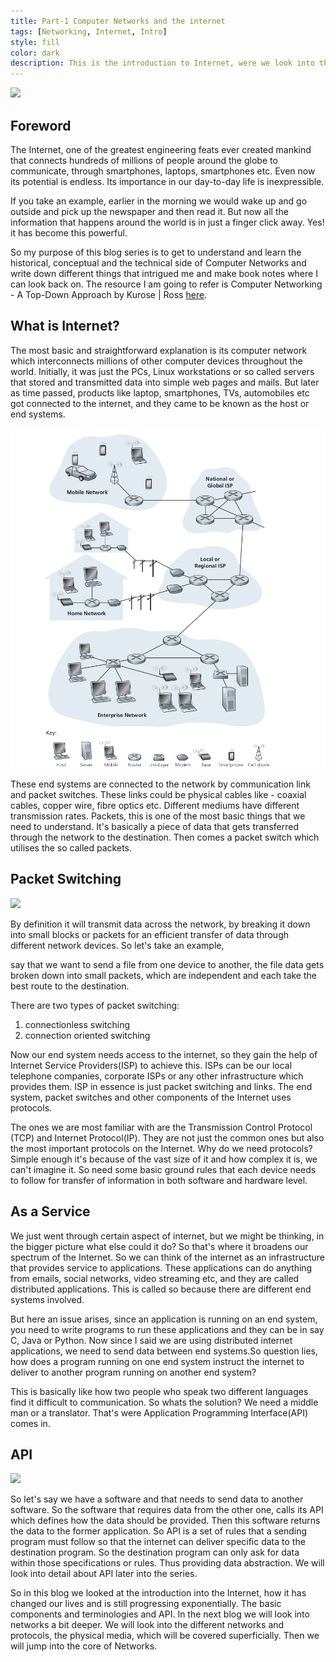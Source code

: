 ```yaml
---
title: Part-1 Computer Networks and the internet
tags: [Networking, Internet, Intro]
style: fill
color: dark
description: This is the introduction to Internet, were we look into the basic concepts revolving around it. 
---
```


![](https://www.akamai.com/us/en/multimedia/images/custom/2018/hero-video.jpg?imwidth=1366)

## Foreword

The Internet, one of the greatest engineering feats ever created mankind that connects hundreds of millions of people around the globe to communicate, through smartphones, laptops, smartphones etc. Even now its potential is endless. Its importance in our day-to-day life is inexpressible.

If you take an example, earlier in the morning we would wake up and go outside and pick up the newspaper and then read it. But now all the information that happens around the world is in just a finger click away. Yes! it has become this powerful.

So my purpose of this blog series is to get to understand and learn the historical, conceptual and the technical side of Computer Networks and write down different things that intrigued me and make book notes where I can look back on. The resource I am going to refer is Computer Networking - A Top-Down Approach by Kurose | Ross
[here](https://eclass.teicrete.gr/modules/document/file.php/TP326/%CE%98%CE%B5%CF%89%CF%81%CE%AF%CE%B1%20(Lectures)/Computer_Networking_A_Top-Down_Approach.pdf).



## What is Internet?

The most basic and straightforward explanation is its computer network which interconnects millions of other computer devices throughout the world. Initially, it was just the PCs, Linux workstations or so called servers that stored and transmitted data into simple web pages and mails. But later as time passed, products like laptop, smartphones, TVs, automobiles etc got connected to the internet, and they came to be known as the host or end systems.

![here](../static/networks-1.png)

These end systems are connected to the network by communication link and packet switches. These links could be physical cables like - coaxial cables, copper wire, fibre optics etc. Different mediums have different transmission rates. Packets,  this is one of the most basic things that we need to understand. It's basically a piece of data that gets transferred through the network to the destination. Then comes a packet switch which utilises the so called packets.

## Packet Switching

![](https://networkencyclopedia.com/wp-content/uploads/2019/10/packet-switching.png)

By definition it will transmit data across the network, by breaking it down into small blocks or packets for an efficient transfer of data through different network devices. So let's take an example,



say that we want to send a file from one device to another, the file data gets broken down into small packets, which are independent and each take the best route to the destination.

There are two types of packet switching:

1. connectionless switching
2. connection oriented switching

Now our end system needs access to the internet, so they gain the help of Internet Service Providers(ISP) to achieve this. ISPs can be our local telephone companies, corporate ISPs or any other infrastructure which provides them. ISP in essence is just packet switching and links. The end system, packet switches and other components of the Internet uses protocols. 

The ones we are most familiar with are the Transmission Control Protocol (TCP) and Internet Protocol(IP). They are not just the common ones but also the most important protocols on the Internet. Why do we need protocols? Simple enough it's because of the vast size of it and how complex it is, we can't imagine it. So need some basic ground rules that each device needs to follow for transfer of information in both software and hardware level.

## As a Service 

We just went through certain aspect of internet, but we might be thinking, in the bigger picture what else could it do? So that's where it broadens our spectrum of the Internet. So we can think of the internet as an infrastructure that provides service to applications. These applications can do anything from emails, social networks, video streaming etc, and they are called distributed applications. This is called so because there are different end systems involved. 

But here an issue arises, since an application is running on an end system, you need to write programs to run these applications and they can be in say C, Java or Python. Now since I said we are using distributed internet applications, we need to send data between end systems.So question lies, how does a program running on one end system instruct the internet to deliver to another program running on another end system?

This is basically like how two people who speak two different languages find it difficult to communication. So whats the solution? We need a middle man or a translator. That's were Application Programming Interface(API) comes in.

## API

![](https://www.altexsoft.com/media/2019/06/https-lh6-googleusercontent-com-_nyclktg8po_wx5-.png)

So let's say we have a software and that needs to send data to another software. So the software that requires data from the other one, calls its API which defines how the data should be provided. Then this software returns the data to the former application. So API is a set of rules that a sending program must follow so that the internet can deliver specific data to the destination program. So the destination program can only ask for data within those specifications or rules. Thus providing data abstraction. We will look into detail about API later into the series.


So in this blog we looked at the introduction into the Internet, how it has changed our lives and is still progressing exponentially. The basic components and terminologies and API. In the next blog we will look into networks a bit deeper. We will look into the different networks and protocols, the physical media, which will be covered superficially. Then we will jump into the core of Networks.
